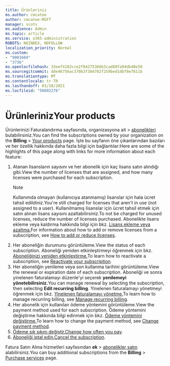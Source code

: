```yaml
---
title: Ürünleriniz
ms.author: cmcatee
author: cmcatee-MSFT
manager: scotv
ms.audience: Admin
ms.topic: article
ms.service: o365-administration
ROBOTS: NOINDEX, NOFOLLOW
localization_priority: Normal
ms.custom:
- "9001669"
- "3736"
ms.openlocfilehash: 33eef4182cce2f84275368b3cad88fa94db40e58
ms.sourcegitcommit: dde46756ac370b3f384702f259bed1dbf8e7611b
ms.translationtype: MT
ms.contentlocale: tr-TR
ms.lasthandoff: 03/10/2021
ms.locfileid: "50602276"
---
```

# <a name="your-products"></a><span data-ttu-id="74957-102">Ürünleriniz</span><span class="sxs-lookup"><span data-stu-id="74957-102">Your products</span></span>

<span data-ttu-id="74957-103">Ürünlerinizi Faturalandırma sayfasında, organizasyona ait  >  [abonelikleri](https://go.microsoft.com/fwlink/p/?linkid=842054) bulabilirsiniz.</span><span class="sxs-lookup"><span data-stu-id="74957-103">You can find the subscriptions owned by your organization on the **Billing** > [Your products](https://go.microsoft.com/fwlink/p/?linkid=842054) page.</span></span> <span data-ttu-id="74957-104">İşte bu sayfanın öne çıkanlarından bazıları ve her özellik hakkında daha fazla bilgi için bağlantılar:</span><span class="sxs-lookup"><span data-stu-id="74957-104">Here are some of the highlights of this page along with links for more information about each feature:</span></span>

1. <span data-ttu-id="74957-105">Atanan lisansların sayısını ve her abonelik için kaç lisans satın alındığı gibi.</span><span class="sxs-lookup"><span data-stu-id="74957-105">View the number of licenses that are assigned, and how many licenses were purchased for each subscription.</span></span>
    > [!NOTE]
    > <span data-ttu-id="74957-106">Kullanımda olmayan (kullanıcıya atanmamış) lisanslar için hala ücret tahsil edildiniz.</span><span class="sxs-lookup"><span data-stu-id="74957-106">You're still charged for licenses that aren't in use (not assigned to a user).</span></span> <span data-ttu-id="74957-107">Kullanılmamış lisanslar için ücret tahsil etmek için satın alınan lisans sayısını azaltabilirsiniz.</span><span class="sxs-lookup"><span data-stu-id="74957-107">To not be charged for unused licenses, reduce the number of licenses purchased.</span></span> <span data-ttu-id="74957-108">Abonelikte lisans ekleme veya kaldırma hakkında bilgi için bkz. [Lisans ekleme veya azaltma.](https://docs.microsoft.com/alchemyinsights/how-to-add-or-reduce-licenses)</span><span class="sxs-lookup"><span data-stu-id="74957-108">For information about how to add or remove licenses from a subscription, see [How to add or reduce licenses](https://docs.microsoft.com/alchemyinsights/how-to-add-or-reduce-licenses).</span></span>
2. <span data-ttu-id="74957-109">Her aboneliğin durumunu görüntüleme.</span><span class="sxs-lookup"><span data-stu-id="74957-109">View the status of each subscription.</span></span> <span data-ttu-id="74957-110">Aboneliği yeniden etkinleştirmeyi öğrenmek için bkz. [Aboneliğinizi yeniden etkinleştirme.](reactivate-your-subscription.md)</span><span class="sxs-lookup"><span data-stu-id="74957-110">To learn how to reactivate a subscription, see [Reactivate your subscription](reactivate-your-subscription.md).</span></span>
3. <span data-ttu-id="74957-111">Her aboneliğin yenileme veya son kullanma tarihini görüntüleme.</span><span class="sxs-lookup"><span data-stu-id="74957-111">View the renewal or expiration date of each subscription.</span></span> <span data-ttu-id="74957-112">Aboneliği ve sonra yinelenen faturalamayı düzenle'yi seçerek **yenilemeyi yönetebilirsiniz.**</span><span class="sxs-lookup"><span data-stu-id="74957-112">You can manage renewal by selecting the subscription, then selecting **Edit recurring billing**.</span></span> <span data-ttu-id="74957-113">Yinelenen faturalamayı yönetmeyi öğrenmek için bkz. [Yinelenen faturalamayı yönetme.](manage-auto-renewal.md)</span><span class="sxs-lookup"><span data-stu-id="74957-113">To learn how to manage recurring billing, see [Manage recurring billing](manage-auto-renewal.md).</span></span>
4. <span data-ttu-id="74957-114">Her abonelik için kullanılan ödeme yöntemini görüntüleme.</span><span class="sxs-lookup"><span data-stu-id="74957-114">View the payment method used for each subscription.</span></span> <span data-ttu-id="74957-115">Ödeme yöntemini değiştirme hakkında bilgi edinmek için bkz. [Ödeme yöntemini değiştirme.](change-payment-method.md)</span><span class="sxs-lookup"><span data-stu-id="74957-115">To learn how to change the payment method, see [Change payment method](change-payment-method.md).</span></span>
5. <span data-ttu-id="74957-116">[Ödeme sık sıkını değiştir.](change-how-often-you-pay.md)</span><span class="sxs-lookup"><span data-stu-id="74957-116">[Change how often you pay](change-how-often-you-pay.md).</span></span>
6. <span data-ttu-id="74957-117">[Aboneliği iptal edin.](https://go.microsoft.com/fwlink/?linkid=2119113)</span><span class="sxs-lookup"><span data-stu-id="74957-117">[Cancel the subscription](https://go.microsoft.com/fwlink/?linkid=2119113).</span></span>

<span data-ttu-id="74957-118">Fatura Satın Alma hizmetleri sayfasından **ek**  >  [abonelikler satın](https://go.microsoft.com/fwlink/p/?linkid=868433) alabilirsiniz.</span><span class="sxs-lookup"><span data-stu-id="74957-118">You can buy additional subscriptions from the **Billing** > [Purchase services](https://go.microsoft.com/fwlink/p/?linkid=868433) page.</span></span>